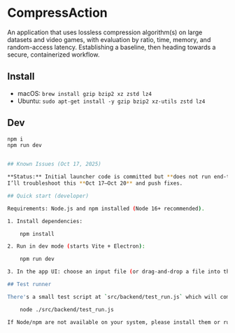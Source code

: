 # CompressAction

An application that uses lossless compression algorithm(s) on large datasets and video games, with evaluation by ratio, time, memory, and random-access latency. Establishing a baseline, then heading towards a secure, containerized workflow.

## Install
- macOS: `brew install gzip bzip2 xz zstd lz4`
- Ubuntu: `sudo apt-get install -y gzip bzip2 xz-utils zstd lz4`

## Dev
```bash
npm i
npm run dev


## Known Issues (Oct 17, 2025)

**Status:** Initial launcher code is committed but **does not run end-to-end** yet.  
I’ll troubleshoot this **Oct 17–Oct 20** and push fixes.

## Quick start (developer)

Requirements: Node.js and npm installed (Node 16+ recommended).

1. Install dependencies:

	npm install

2. Run in dev mode (starts Vite + Electron):

	npm run dev

3. In the app UI: choose an input file (or drag-and-drop a file into the Input area), choose an output directory, then click "Start Compression". Currently the backend uses Node's gzip to produce a .gz file as a simple, cross-platform fallback.

## Test runner

There's a small test script at `src/backend/test_run.js` which will compress `sample_files.txt` into an `out_test` folder when executed with Node:

	node ./src/backend/test_run.js

If Node/npm are not available on your system, please install them or run the app on a machine with Node.
